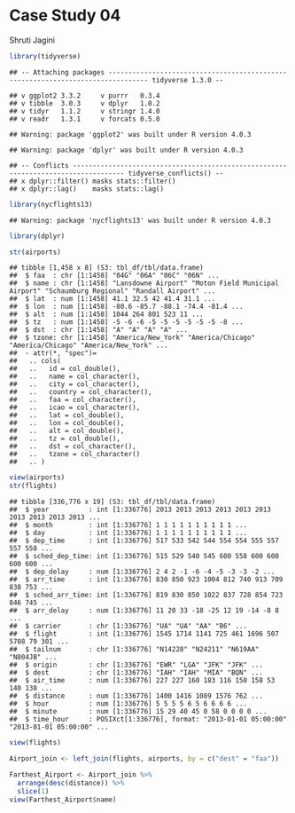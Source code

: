 Case Study 04
================
Shruti Jagini

``` r
library(tidyverse)
```

    ## -- Attaching packages -------------------------------------------------------------------------------- tidyverse 1.3.0 --

    ## v ggplot2 3.3.2     v purrr   0.3.4
    ## v tibble  3.0.3     v dplyr   1.0.2
    ## v tidyr   1.1.2     v stringr 1.4.0
    ## v readr   1.3.1     v forcats 0.5.0

    ## Warning: package 'ggplot2' was built under R version 4.0.3

    ## Warning: package 'dplyr' was built under R version 4.0.3

    ## -- Conflicts ----------------------------------------------------------------------------------- tidyverse_conflicts() --
    ## x dplyr::filter() masks stats::filter()
    ## x dplyr::lag()    masks stats::lag()

``` r
library(nycflights13)
```

    ## Warning: package 'nycflights13' was built under R version 4.0.3

``` r
library(dplyr)
```

``` r
str(airports)
```

    ## tibble [1,458 x 8] (S3: tbl_df/tbl/data.frame)
    ##  $ faa  : chr [1:1458] "04G" "06A" "06C" "06N" ...
    ##  $ name : chr [1:1458] "Lansdowne Airport" "Moton Field Municipal Airport" "Schaumburg Regional" "Randall Airport" ...
    ##  $ lat  : num [1:1458] 41.1 32.5 42 41.4 31.1 ...
    ##  $ lon  : num [1:1458] -80.6 -85.7 -88.1 -74.4 -81.4 ...
    ##  $ alt  : num [1:1458] 1044 264 801 523 11 ...
    ##  $ tz   : num [1:1458] -5 -6 -6 -5 -5 -5 -5 -5 -5 -8 ...
    ##  $ dst  : chr [1:1458] "A" "A" "A" "A" ...
    ##  $ tzone: chr [1:1458] "America/New_York" "America/Chicago" "America/Chicago" "America/New_York" ...
    ##  - attr(*, "spec")=
    ##   .. cols(
    ##   ..   id = col_double(),
    ##   ..   name = col_character(),
    ##   ..   city = col_character(),
    ##   ..   country = col_character(),
    ##   ..   faa = col_character(),
    ##   ..   icao = col_character(),
    ##   ..   lat = col_double(),
    ##   ..   lon = col_double(),
    ##   ..   alt = col_double(),
    ##   ..   tz = col_double(),
    ##   ..   dst = col_character(),
    ##   ..   tzone = col_character()
    ##   .. )

``` r
view(airports)
str(flights)
```

    ## tibble [336,776 x 19] (S3: tbl_df/tbl/data.frame)
    ##  $ year          : int [1:336776] 2013 2013 2013 2013 2013 2013 2013 2013 2013 2013 ...
    ##  $ month         : int [1:336776] 1 1 1 1 1 1 1 1 1 1 ...
    ##  $ day           : int [1:336776] 1 1 1 1 1 1 1 1 1 1 ...
    ##  $ dep_time      : int [1:336776] 517 533 542 544 554 554 555 557 557 558 ...
    ##  $ sched_dep_time: int [1:336776] 515 529 540 545 600 558 600 600 600 600 ...
    ##  $ dep_delay     : num [1:336776] 2 4 2 -1 -6 -4 -5 -3 -3 -2 ...
    ##  $ arr_time      : int [1:336776] 830 850 923 1004 812 740 913 709 838 753 ...
    ##  $ sched_arr_time: int [1:336776] 819 830 850 1022 837 728 854 723 846 745 ...
    ##  $ arr_delay     : num [1:336776] 11 20 33 -18 -25 12 19 -14 -8 8 ...
    ##  $ carrier       : chr [1:336776] "UA" "UA" "AA" "B6" ...
    ##  $ flight        : int [1:336776] 1545 1714 1141 725 461 1696 507 5708 79 301 ...
    ##  $ tailnum       : chr [1:336776] "N14228" "N24211" "N619AA" "N804JB" ...
    ##  $ origin        : chr [1:336776] "EWR" "LGA" "JFK" "JFK" ...
    ##  $ dest          : chr [1:336776] "IAH" "IAH" "MIA" "BQN" ...
    ##  $ air_time      : num [1:336776] 227 227 160 183 116 150 158 53 140 138 ...
    ##  $ distance      : num [1:336776] 1400 1416 1089 1576 762 ...
    ##  $ hour          : num [1:336776] 5 5 5 5 6 5 6 6 6 6 ...
    ##  $ minute        : num [1:336776] 15 29 40 45 0 58 0 0 0 0 ...
    ##  $ time_hour     : POSIXct[1:336776], format: "2013-01-01 05:00:00" "2013-01-01 05:00:00" ...

``` r
view(flights)
```

``` r
Airport_join <- left_join(flights, airports, by = c("dest" = "faa"))
```

``` r
Farthest_Airport <- Airport_join %>%
  arrange(desc(distance)) %>%
  slice(1)
view(Farthest_Airport$name)
```
